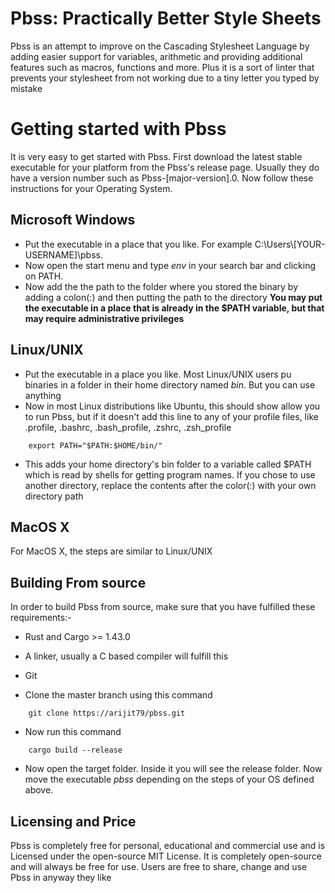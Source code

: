 # Pbss: Practically Better Style Sheets
Pbss is an attempt to improve on the Cascading Stylesheet Language by adding easier support for variables, arithmetic and providing additional features such as macros, functions and more. Plus it is a sort of linter that prevents your stylesheet from not working due to a tiny letter you typed by mistake

# Getting started with Pbss
It is very easy to get started with Pbss. First download the latest stable executable for your platform from the Pbss's release page. Usually they do have a version number such as Pbss-[major-version].0. Now follow these instructions for your Operating System.

## Microsoft Windows
* Put the executable in a place that you like. For example C:\Users\\[YOUR-USERNAME]\pbss.
* Now open the start menu and type *env* in your search bar and clicking on PATH.
* Now add the the path to the folder where you stored the binary by adding a colon(:) and then putting the path to the directory
**You may put the executable in a place that is already in the $PATH variable, but that may require administrative privileges**

## Linux/UNIX
* Put the executable in a place you like. Most Linux/UNIX users pu binaries in a folder in their home directory named *bin*. But you can use anything
* Now in most Linux distributions like Ubuntu, this should show allow you to run Pbss, but if it doesn't add this line to any of your profile files, like .profile, .bashrc, .bash_profile, .zshrc, .zsh_profile

```
	export PATH="$PATH:$HOME/bin/"
```
* This adds your home directory's bin folder to a variable called $PATH which is read by shells for getting program names. If you chose to use another directory, replace the contents after the color(:) with your own directory path

## MacOS X
For MacOS X, the steps are similar to Linux/UNIX

## Building From source
In order to build Pbss from source, make sure that you have fulfilled these requirements:-

* Rust and Cargo >= 1.43.0
* A linker, usually a C based compiler will fulfill this
* Git

* Clone the master branch using this command

```
	git clone https://arijit79/pbss.git
```

* Now run this command

```
	cargo build --release
```

* Now open the target folder. Inside it you will see the release folder. Now move the executable *pbss* depending on the steps of your OS defined above.

## Licensing and Price
Pbss is completely free for personal, educational and commercial use and is Licensed under the open-source MIT License. It is completely open-source and will always be free for use. Users are free to share, change and use Pbss in anyway they like